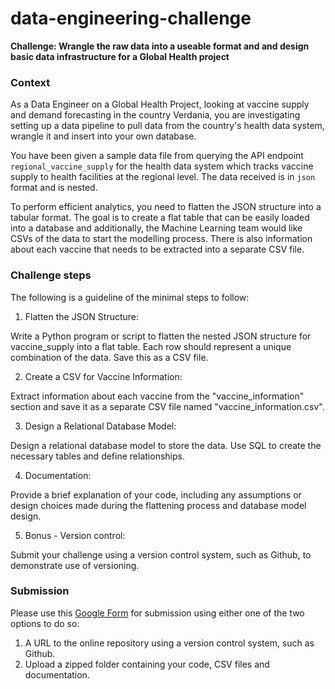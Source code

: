 # data-engineering-challenge

**Challenge: Wrangle the raw data into a useable format and and design basic data infrastructure for a Global Health project**

### Context

As a Data Engineer on a Global Health Project, looking at vaccine supply and demand forecasting in the country Verdania, you are investigating setting up a data pipeline to pull data from the country's health data system, wrangle it and insert into your own database.

You have been given a sample data file from querying the API endpoint `regional_vaccine_supply` for the health data system which tracks vaccine supply to health facilities at the regional level. The data received is in `json` format and is nested.

To perform efficient analytics, you need to flatten the JSON structure into a tabular format. The goal is to create a flat table that can be easily loaded into a database and additionally, the Machine Learning team would like CSVs of the data to start the modelling process. There is also information about each vaccine that needs to be extracted into a separate CSV file.

### Challenge steps

The following is a guideline of the minimal steps to follow:

1. Flatten the JSON Structure:

Write a Python program or script to flatten the nested JSON structure for vaccine_supply into a flat table. Each row should represent a unique combination of the data. Save this as a CSV file.

2. Create a CSV for Vaccine Information:

Extract information about each vaccine from the "vaccine_information" section and save it as a separate CSV file named "vaccine_information.csv".

3. Design a Relational Database Model:

Design a relational database model to store the data. Use SQL to create the necessary tables and define relationships.

4. Documentation:

Provide a brief explanation of your code, including any assumptions or design choices made during the flattening process and database model design.

5. Bonus - Version control:

Submit your challenge using a version control system, such as Github, to demonstrate use of versioning.


### Submission

Please use this [Google Form](https://docs.google.com/forms/d/e/1FAIpQLScwizyvB4R-XgYID58OybeE-mCB-C1g0keA0s_7tBuYzEyh4w/viewform?usp=sf_link) for submission using either one of the two options to do so:

1. A URL to the online repository using a version control system, such as Github.
2. Upload a zipped folder containing your code, CSV files and documentation.